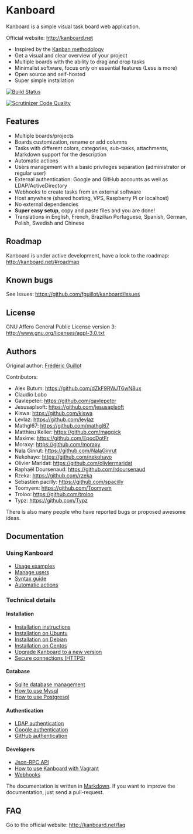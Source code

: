 Kanboard
========

Kanboard is a simple visual task board web application.

Official website: <http://kanboard.net>

- Inspired by the [Kanban methodology](http://en.wikipedia.org/wiki/Kanban)
- Get a visual and clear overview of your project
- Multiple boards with the ability to drag and drop tasks
- Minimalist software, focus only on essential features (Less is more)
- Open source and self-hosted
- Super simple installation

[![Build Status](https://travis-ci.org/fguillot/kanboard.svg)](https://travis-ci.org/fguillot/kanboard)

[![Scrutinizer Code Quality](https://scrutinizer-ci.com/g/fguillot/kanboard/badges/quality-score.png?s=2b6490781608657cc8c43d02285bfafb4f489528)](https://scrutinizer-ci.com/g/fguillot/kanboard/)

Features
--------

- Multiple boards/projects
- Boards customization, rename or add columns
- Tasks with different colors, categories, sub-tasks, attachments, Markdown support for the description
- Automatic actions
- Users management with a basic privileges separation (administrator or regular user)
- External authentication: Google and GitHub accounts as well as LDAP/ActiveDirectory
- Webhooks to create tasks from an external software
- Host anywhere (shared hosting, VPS, Raspberry Pi or localhost)
- No external dependencies
- **Super easy setup**, copy and paste files and you are done!
- Translations in English, French, Brazilian Portuguese, Spanish, German, Polish, Swedish and Chinese

Roadmap
-------

Kanboard is under active development, have a look to the roadmap: <http://kanboard.net/#roadmap>

Known bugs
----------

See Issues: <https://github.com/fguillot/kanboard/issues>

License
-------

GNU Affero General Public License version 3: <http://www.gnu.org/licenses/agpl-3.0.txt>

Authors
-------

Original author: [Frédéric Guillot](http://fredericguillot.com/)

Contributors:

- Alex Butum: https://github.com/dZkF9RWJT6wN8ux
- Claudio Lobo
- Gavlepeter: https://github.com/gavlepeter
- Jesusaplsoft: https://github.com/jesusaplsoft
- Kiswa: https://github.com/kiswa
- Levlaz: https://github.com/levlaz
- Mathgl67: https://github.com/mathgl67
- Matthieu Keller: https://github.com/maggick
- Maxime: https://github.com/EpocDotFr
- Moraxy: https://github.com/moraxy
- Nala Ginrut: https://github.com/NalaGinrut
- Nekohayo: https://github.com/nekohayo
- Olivier Maridat: https://github.com/oliviermaridat
- Raphaël Doursenaud: https://github.com/rdoursenaud
- Rzeka: https://github.com/rzeka
- Sebastien pacilly: https://github.com/spacilly
- Toomyem: https://github.com/Toomyem
- Troloo: https://github.com/troloo
- Typz: https://github.com/Typz

There is also many people who have reported bugs or proposed awesome ideas.

Documentation
-------------

### Using Kanboard

- [Usage examples](docs/usage-examples.markdown)
- [Manage users](docs/manage-users.markdown)
- [Syntax guide](docs/syntax-guide.markdown)
- [Automatic actions](docs/automatic-actions.markdown)

### Technical details

#### Installation

- [Installation instructions](docs/installation.markdown)
- [Installation on Ubuntu](docs/ubuntu-installation.markdown)
- [Installation on Debian](docs/debian-installation.markdown)
- [Installation on Centos](docs/centos-installation.markdown)
- [Upgrade Kanboard to a new version](docs/update.markdown)
- [Secure connections (HTTPS)](docs/secure-connections.markdown)

#### Database

- [Sqlite database management](docs/sqlite-database.markdown)
- [How to use Mysql](docs/mysql-configuration.markdown)
- [How to use Postgresql](docs/postgresql-configuration.markdown)

#### Authentication

- [LDAP authentication](docs/ldap-authentication.markdown)
- [Google authentication](docs/google-authentication.markdown)
- [GitHub authentication](docs/github-authentication.markdown)

#### Developers

- [Json-RPC API](docs/api-json-rpc.markdown)
- [How to use Kanboard with Vagrant](docs/vagrant.markdown)
- [Webhooks](docs/webhooks.markdown)

The documentation is written in [Markdown](http://en.wikipedia.org/wiki/Markdown).
If you want to improve the documentation, just send a pull-request.

FAQ
---

Go to the official website: <http://kanboard.net/faq>
